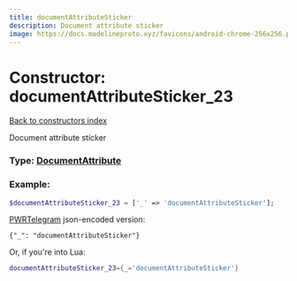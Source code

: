 ```yaml
---
title: documentAttributeSticker
description: Document attribute sticker
image: https://docs.madelineproto.xyz/favicons/android-chrome-256x256.png
---
```

# Constructor: documentAttributeSticker\_23  
[Back to constructors index](index.md)



Document attribute sticker




### Type: [DocumentAttribute](../types/DocumentAttribute.md)


### Example:

```php
$documentAttributeSticker_23 = ['_' => 'documentAttributeSticker'];
```  

[PWRTelegram](https://pwrtelegram.xyz) json-encoded version:

```
{"_": "documentAttributeSticker"}
```


Or, if you're into Lua:

```lua
documentAttributeSticker_23={_='documentAttributeSticker'}

```



